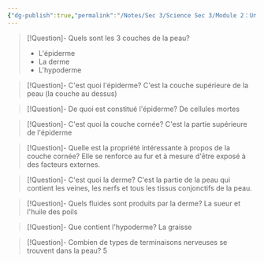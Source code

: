 ```yaml
---
{"dg-publish":true,"permalink":"/Notes/Sec 3/Science Sec 3/Module 2：Univers vivant/Chapitre 5：La fonction de relation/5.5：La peau/"}
---
```



>[!Question]- Quels sont les 3 couches de la peau?
>- L'épiderme
>- La derme
>- L'hypoderme

>[!Question]- C'est quoi l'épiderme?
>C'est la couche supérieure de la peau (la couche au dessus)

>[!Question]- De quoi est constitué l'épiderme?
>De cellules mortes

>[!Question]- C'est quoi la couche cornée?
>C'est la partie supérieure de l'épiderme

>[!Question]- Quelle est la propriété intéressante à propos de la couche cornée?
>Elle se renforce au fur et à mesure d'être exposé à des facteurs externes.

>[!Question]- C'est quoi la derme?
>C'est la partie de la peau qui contient les veines, les nerfs et tous les tissus conjonctifs de la peau.

>[!Question]- Quels fluides sont produits par la derme?
>La sueur et l'huile des poils

>[!Question]- Que contient l'hypoderme?
>La graisse

>[!Question]- Combien de types de terminaisons nerveuses se trouvent dans la peau?
>5
